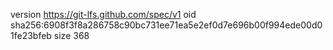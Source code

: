 version https://git-lfs.github.com/spec/v1
oid sha256:6908f3f8a286758c90bc731ee71ea5e2ef0d7e696b00f994ede00d01fe23bfeb
size 368
